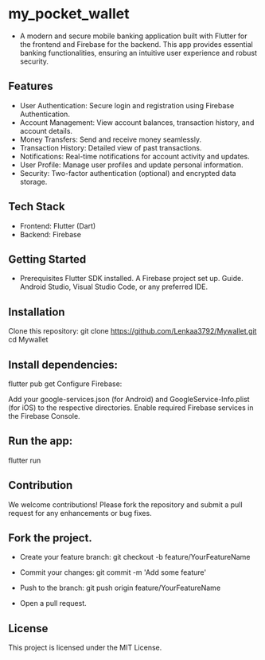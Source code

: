 # my_pocket_wallet

- A modern and secure mobile banking application built with Flutter for the frontend and Firebase for the backend. This app provides essential banking functionalities, ensuring an intuitive user experience and robust security.

## Features

- User Authentication: Secure login and registration using Firebase Authentication.
- Account Management: View account balances, transaction history, and account details.
- Money Transfers: Send and receive money seamlessly.
- Transaction History: Detailed view of past transactions.
- Notifications: Real-time notifications for account activity and updates.
- User Profile: Manage user profiles and update personal information.
- Security: Two-factor authentication (optional) and encrypted data storage.

## Tech Stack

- Frontend: Flutter (Dart)
- Backend: Firebase

## Getting Started

- Prerequisites
Flutter SDK installed.
A Firebase project set up. Guide.
Android Studio, Visual Studio Code, or any preferred IDE.

## Installation

Clone this repository:
git clone https://github.com/Lenkaa3792/Mywallet.git
cd Mywallet

## Install dependencies:

flutter pub get
Configure Firebase:

Add your google-services.json (for Android) and GoogleService-Info.plist (for iOS) to the respective directories.
Enable required Firebase services in the Firebase Console.

## Run the app:

flutter run

## Contribution

We welcome contributions! Please fork the repository and submit a pull request for any enhancements or bug fixes.

## Fork the project.

- Create your feature branch:
git checkout -b feature/YourFeatureName

- Commit your changes:
git commit -m 'Add some feature'

- Push to the branch:
git push origin feature/YourFeatureName

- Open a pull request.

## License

This project is licensed under the MIT License.
